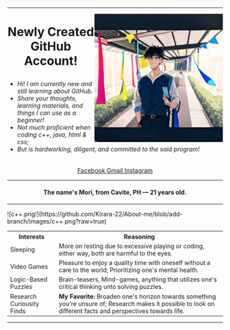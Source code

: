 <hr>
<img align="right" width="300" height="300" src = "https://github.com/Kirara-22/About-me/blob/main/images/mee.jpg?raw=true"> 
<h1><p align = "center"> Newly Created GitHub Account! </p> </h1> 
 <h6> <ul> 
  <li> Hi! I am currently new and still learning about GitHub. </li>
  <li> Share your thoughts, learning materials, and things I can use as a beginner! </li>
  <li> Not much proficient when coding c++, java, html & css;</li>
  <li> But is hardworking, diligent, and committed to the said program!</li>
</ul> </h6> 

<p align = "center" ><a href = "https://www.facebook.com/yuichi.yuichi22/"> Facebook </a>
<a href ="https://mail.google.com/mail/u/0/#inbox?compose=DmwnWrRnXvVGMHCfFvtjgNplsqnzdlSmDwgwgkqLSTGDZGnPSjpqfcNJhtGjdPCBFxmRLcLbFjkV"> Gmail </a>
<a href = "https://www.instagram.com/remnant.mori/"> Instagram </a> </p>


<hr>
<h4> <p align ="center"> The name's Mori, from Cavite, PH — 21 years old. </p></h4>
<hr>
![c++.png!](https://github.com/Kirara-22/About-me/blob/add-branch/images/c++.png?raw=true)
 







<table>
    <th>Interests</th>
      <th> Reasoning </th>
    <tr>
  <td>Sleeping</td>
        <td> More on resting due to excessive playing or coding, either way, both are harmful to the eyes.</td>
        </tr>
    <tr>
  <td>Video Games</td>
         <td> Pleasure to enjoy a quality time with oneself without a care to the world; Prioritizing one's mental health. </td>
    </tr>
    <tr>
  <td>Logic-Based Puzzles </td>
        <td>Brain-teasers, Mind-games, anything that utilizes one's critical thinking unto solving puzzles.</td>
    </tr>
    <tr>
  <td>Research Curiousity Finds</td>
         <td><b>My Favorite:</b> Broaden one's horizon towards something you're unsure of; Research makes it possible to look on different facts and perspectives towards life. </td>
    </tr>
</table>
<hr>



